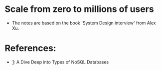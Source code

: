 # Scale from zero to millions of users

- The notes are based on the book 'System Design interview' from Alex Xu.

# References:
- [1](https://www.blazeclan.com/blog/dive-deep-types-nosql-databases/): A Dive Deep into Types of NoSQL Databases